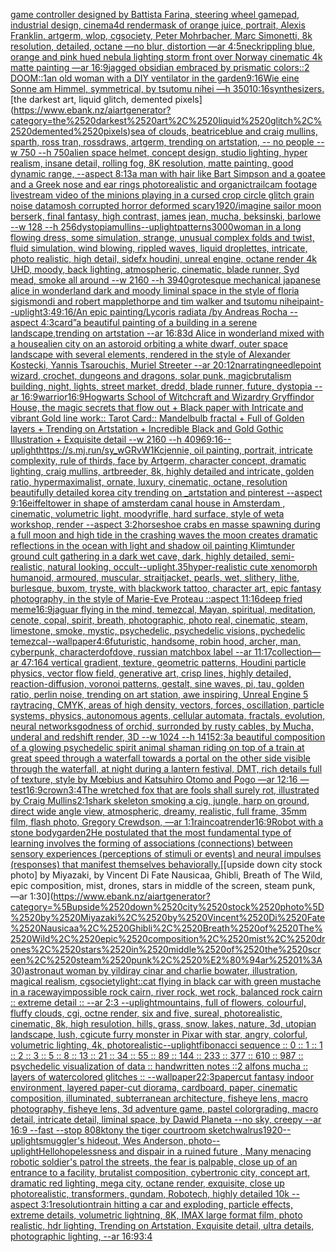 [game controller designed by Battista Farina, steering wheel gamepad, industrial design, cinema4d render](https://www.ebank.nz/aiartgenerator?category=game%2520controller%2520designed%2520by%2520Battista%2520Farina%2C%2520steering%2520wheel%2520gamepad%2C%2520industrial%2520design%2C%2520cinema4d%2520render)[mask of orange juice, portrait, Alexis Franklin, artgerm, wlop, cgsociety, Peter Mohrbacher, Marc Simonetti, 8k resolution, detailed, octane —no blur, distortion —ar 4:5](https://www.ebank.nz/aiartgenerator?category=mask%2520of%2520orange%2520juice%2C%2520portrait%2C%2520Alexis%2520Franklin%2C%2520artgerm%2C%2520wlop%2C%2520cgsociety%2C%2520Peter%2520Mohrbacher%2C%2520Marc%2520Simonetti%2C%25208k%2520resolution%2C%2520detailed%2C%2520octane%2520%E2%80%94no%2520blur%2C%2520distortion%2520%E2%80%94ar%25204%3A5)[neck](https://www.ebank.nz/aiartgenerator?category=neck)[rippling blue, orange and pink hued nebula lighting storm front over Norway cinematic 4k matte painting —ar 16:9](https://www.ebank.nz/aiartgenerator?category=rippling%2520blue%2C%2520orange%2520and%2520pink%2520hued%2520nebula%2520lighting%2520storm%2520front%2520over%2520Norway%2520cinematic%25204k%2520matte%2520painting%2520%E2%80%94ar%252016%3A9)[jagged obsidian embraced by prismatic colors::2 DOOM::1](https://www.ebank.nz/aiartgenerator?category=jagged%2520obsidian%2520embraced%2520by%2520prismatic%2520colors%3A%3A2%2520DOOM%3A%3A1)[an old woman with a DIY ventilator in the garden](https://www.ebank.nz/aiartgenerator?category=an%2520old%2520woman%2520with%2520a%2520DIY%2520ventilator%2520in%2520the%2520garden)[9:16](https://www.ebank.nz/aiartgenerator?category=9%3A16)[Wie eine Sonne am Himmel, symmetrical, by tsutomu nihei —h 350](https://www.ebank.nz/aiartgenerator?category=Wie%2520eine%2520Sonne%2520am%2520Himmel%2C%2520symmetrical%2C%2520by%2520tsutomu%2520nihei%2520%E2%80%94h%2520350)[10:16](https://www.ebank.nz/aiartgenerator?category=10%3A16)[synthesizers.](https://www.ebank.nz/aiartgenerator?category=synthesizers.)[the darkest art, liquid glitch, demented pixels](https://www.ebank.nz/aiartgenerator?category=the%2520darkest%2520art%2C%2520liquid%2520glitch%2C%2520demented%2520pixels)[sea of clouds, beatriceblue and craig mullins, sparth, ross tran, rossdraws, artgerm, trending on artstation, -- no people --w 750 --h 750](https://www.ebank.nz/aiartgenerator?category=sea%2520of%2520clouds%2C%2520beatriceblue%2520and%2520craig%2520mullins%2C%2520sparth%2C%2520ross%2520tran%2C%2520rossdraws%2C%2520artgerm%2C%2520trending%2520on%2520artstation%2C%2520--%2520no%2520people%2520--w%2520750%2520--h%2520750)[alien space helmet, concept design, studio lighting, hyper realism, insane detail, rolling fog, 8K resolution, matte painting, good dynamic range, --aspect 8:13](https://www.ebank.nz/aiartgenerator?category=alien%2520space%2520helmet%2C%2520concept%2520design%2C%2520studio%2520lighting%2C%2520hyper%2520realism%2C%2520insane%2520detail%2C%2520rolling%2520fog%2C%25208K%2520resolution%2C%2520matte%2520painting%2C%2520good%2520dynamic%2520range%2C%2520--aspect%25208%3A13)[a man with hair like Bart Simpson and a goatee and a Greek nose and ear rings photorealistic and organic](https://www.ebank.nz/aiartgenerator?category=a%2520man%2520with%2520hair%2520like%2520Bart%2520Simpson%2520and%2520a%2520goatee%2520and%2520a%2520Greek%2520nose%2520and%2520ear%2520rings%2520photorealistic%2520and%2520organic)[trailcam footage livestream video of the minions playing in a cursed crop circle glitch grain noise datamosh corrupted horror deformed scary](https://www.ebank.nz/aiartgenerator?category=trailcam%2520footage%2520livestream%2520video%2520of%2520the%2520minions%2520playing%2520in%2520a%2520cursed%2520crop%2520circle%2520glitch%2520grain%2520noise%2520datamosh%2520corrupted%2520horror%2520deformed%2520scary)[1920](https://www.ebank.nz/aiartgenerator?category=1920)[/imagine sailor moon berserk, final fantasy, high contrast, james jean, mucha, beksinski, barlowe --w 128 --h 256](https://www.ebank.nz/aiartgenerator?category=/imagine%2520sailor%2520moon%2520berserk%2C%2520final%2520fantasy%2C%2520high%2520contrast%2C%2520james%2520jean%2C%2520mucha%2C%2520beksinski%2C%2520barlowe%2520--w%2520128%2520--h%2520256)[dystopia](https://www.ebank.nz/aiartgenerator?category=dystopia)[mullins](https://www.ebank.nz/aiartgenerator?category=mullins)[--uplight](https://www.ebank.nz/aiartgenerator?category=--uplight)[patterns](https://www.ebank.nz/aiartgenerator?category=patterns)[3000](https://www.ebank.nz/aiartgenerator?category=3000)[woman in a long flowing dress,  some simulation, strange, unusual complex folds and twist, fluid simulation, wind blowing, rippled waves, liquid droplettes, intricate, photo realistic, high detail, sidefx houdini, unreal engine, octane render 4k UHD, moody, back lighting, atmospheric, cinematic, blade runner, Syd mead,  smoke all around --w 2160 --h 3940](https://www.ebank.nz/aiartgenerator?category=woman%2520in%2520a%2520long%2520flowing%2520dress%2C%2520%2520some%2520simulation%2C%2520strange%2C%2520unusual%2520complex%2520folds%2520and%2520twist%2C%2520fluid%2520simulation%2C%2520wind%2520blowing%2C%2520rippled%2520waves%2C%2520liquid%2520droplettes%2C%2520intricate%2C%2520photo%2520realistic%2C%2520high%2520detail%2C%2520sidefx%2520houdini%2C%2520unreal%2520engine%2C%2520octane%2520render%25204k%2520UHD%2C%2520moody%2C%2520back%2520lighting%2C%2520atmospheric%2C%2520cinematic%2C%2520blade%2520runner%2C%2520Syd%2520mead%2C%2520%2520smoke%2520all%2520around%2520--w%25202160%2520--h%25203940)[grotesque mechanical japanese alice in wonderland dark and moody liminal space in the style of floria sigismondi and robert mapplethorpe and tim walker and tsutomu nihei](https://www.ebank.nz/aiartgenerator?category=grotesque%2520mechanical%2520japanese%2520alice%2520in%2520wonderland%2520dark%2520and%2520moody%2520liminal%2520space%2520in%2520the%2520style%2520of%2520floria%2520sigismondi%2520and%2520robert%2520mapplethorpe%2520and%2520tim%2520walker%2520and%2520tsutomu%2520nihei)[paint](https://www.ebank.nz/aiartgenerator?category=paint)[--uplight](https://www.ebank.nz/aiartgenerator?category=--uplight)[3:4](https://www.ebank.nz/aiartgenerator?category=3%3A4)[9:16](https://www.ebank.nz/aiartgenerator?category=9%3A16)[/An epic painting/Lycoris radiata /by Andreas Rocha     --aspect 4:3](https://www.ebank.nz/aiartgenerator?category=/An%2520epic%2520painting/Lycoris%2520radiata%2520/by%2520Andreas%2520Rocha%2520%2520%2520%2520%2520--aspect%25204%3A3)[card”](https://www.ebank.nz/aiartgenerator?category=card%E2%80%9D)[a beautiful painting of a building in a serene landscape,trending on artstation --ar 16:8](https://www.ebank.nz/aiartgenerator?category=a%2520beautiful%2520painting%2520of%2520a%2520building%2520in%2520a%2520serene%2520landscape%2Ctrending%2520on%2520artstation%2520--ar%252016%3A8)[3d Alice in wonderland mixed with a house](https://www.ebank.nz/aiartgenerator?category=3d%2520Alice%2520in%2520wonderland%2520mixed%2520with%2520a%2520house)[alien city on an astoroid orbiting a white dwarf, outer space landscape with several elements, rendered in the style of Alexander Kostecki, Yannis Tsarouchis, Muriel Streeter --ar 20:12](https://www.ebank.nz/aiartgenerator?category=alien%2520city%2520on%2520an%2520astoroid%2520orbiting%2520a%2520white%2520dwarf%2C%2520outer%2520space%2520landscape%2520with%2520several%2520elements%2C%2520rendered%2520in%2520the%2520style%2520of%2520Alexander%2520Kostecki%2C%2520Yannis%2520Tsarouchis%2C%2520Muriel%2520Streeter%2520--ar%252020%3A12)[narrating](https://www.ebank.nz/aiartgenerator?category=narrating)[needlepoint wizard, crochet, dungeons and dragons, solar punk, magic](https://www.ebank.nz/aiartgenerator?category=needlepoint%2520wizard%2C%2520crochet%2C%2520dungeons%2520and%2520dragons%2C%2520solar%2520punk%2C%2520magic)[brutalism building, night, lights, street market, dredd, blade runner, future, dystopia --ar 16:9](https://www.ebank.nz/aiartgenerator?category=brutalism%2520building%2C%2520night%2C%2520lights%2C%2520street%2520market%2C%2520dredd%2C%2520blade%2520runner%2C%2520future%2C%2520dystopia%2520--ar%252016%3A9)[warrior](https://www.ebank.nz/aiartgenerator?category=warrior)[16:9](https://www.ebank.nz/aiartgenerator?category=16%3A9)[Hogwarts School of Witchcraft and Wizardry Gryffindor House, the magic secrets that flow out  + Black paper with Intricate and vibrant Gold line work:: Tarot Card:: Mandelbulb fractal + Full of Golden layers + Trending on Artstation + Incredible Black and Gold Gothic Illustration + Exquisite detail --w 2160  --h 4096](https://www.ebank.nz/aiartgenerator?category=Hogwarts%2520School%2520of%2520Witchcraft%2520and%2520Wizardry%2520Gryffindor%2520House%2C%2520the%2520magic%2520secrets%2520that%2520flow%2520out%2520%2520%2B%2520Black%2520paper%2520with%2520Intricate%2520and%2520vibrant%2520Gold%2520line%2520work%3A%3A%2520Tarot%2520Card%3A%3A%2520Mandelbulb%2520fractal%2520%2B%2520Full%2520of%2520Golden%2520layers%2520%2B%2520Trending%2520on%2520Artstation%2520%2B%2520Incredible%2520Black%2520and%2520Gold%2520Gothic%2520Illustration%2520%2B%2520Exquisite%2520detail%2520--w%25202160%2520%2520--h%25204096)[9:16](https://www.ebank.nz/aiartgenerator?category=9%3A16)[--uplight](https://www.ebank.nz/aiartgenerator?category=--uplight)[<https://s.mj.run/sy_wGRvW1Kc>](https://www.ebank.nz/aiartgenerator?category=%3Chttps%3A//s.mj.run/sy_wGRvW1Kc%3E)[jennie, oil painting, portrait, intricate complexity, rule of thirds,  face by Artgerm, character concept, dramatic lighting, craig mullins, artbreeder, 8k, highly detailed and intricate, golden ratio, hypermaximalist, ornate, luxury, cinematic, octane, resolution beautifully detailed korea city trending on _artstation and pinterest --aspect 9:16](https://www.ebank.nz/aiartgenerator?category=jennie%2C%2520oil%2520painting%2C%2520portrait%2C%2520intricate%2520complexity%2C%2520rule%2520of%2520thirds%2C%2520%2520face%2520by%2520Artgerm%2C%2520character%2520concept%2C%2520dramatic%2520lighting%2C%2520craig%2520mullins%2C%2520artbreeder%2C%25208k%2C%2520highly%2520detailed%2520and%2520intricate%2C%2520golden%2520ratio%2C%2520hypermaximalist%2C%2520ornate%2C%2520luxury%2C%2520cinematic%2C%2520octane%2C%2520resolution%2520beautifully%2520detailed%2520korea%2520city%2520trending%2520on%2520_artstation%2520and%2520pinterest%2520--aspect%25209%3A16)[eiffeltower in shape of amsterdam canal house in Amsterdam , cinematic, volumetric light, moody](https://www.ebank.nz/aiartgenerator?category=eiffeltower%2520in%2520shape%2520of%2520amsterdam%2520canal%2520house%2520in%2520Amsterdam%2520%2C%2520cinematic%2C%2520volumetric%2520light%2C%2520moody)[rifle, hard surface, style of weta workshop, render --aspect 3:2](https://www.ebank.nz/aiartgenerator?category=rifle%2C%2520hard%2520surface%2C%2520style%2520of%2520weta%2520workshop%2C%2520render%2520--aspect%25203%3A2)[horseshoe crabs en masse spawning during a full moon and high tide in the crashing waves the moon creates dramatic reflections in the ocean with light and shadow oil painting Klimt](https://www.ebank.nz/aiartgenerator?category=horseshoe%2520crabs%2520en%2520masse%2520spawning%2520during%2520a%2520full%2520moon%2520and%2520high%2520tide%2520in%2520the%2520crashing%2520waves%2520the%2520moon%2520creates%2520dramatic%2520reflections%2520in%2520the%2520ocean%2520with%2520light%2520and%2520shadow%2520oil%2520painting%2520Klimt)[under ground cult gathering in a dark wet cave, dark, highly detailed, semi-realistic, natural looking, occult](https://www.ebank.nz/aiartgenerator?category=under%2520ground%2520cult%2520gathering%2520in%2520a%2520dark%2520wet%2520cave%2C%2520dark%2C%2520highly%2520detailed%2C%2520semi-realistic%2C%2520natural%2520looking%2C%2520occult)[--uplight](https://www.ebank.nz/aiartgenerator?category=--uplight)[.35](https://www.ebank.nz/aiartgenerator?category=.35)[hyper-realistic cute xenomorph humanoid, armoured, muscular, straitjacket, pearls, wet, slithery, lithe, burlesque, buxom, tryste, with blackwork tattoo, character art, epic fantasy photography, in the style of  Marie-Eve Proteau ::aspect 11:16](https://www.ebank.nz/aiartgenerator?category=hyper-realistic%2520cute%2520xenomorph%2520humanoid%2C%2520armoured%2C%2520muscular%2C%2520straitjacket%2C%2520pearls%2C%2520wet%2C%2520slithery%2C%2520lithe%2C%2520burlesque%2C%2520buxom%2C%2520tryste%2C%2520with%2520blackwork%2520tattoo%2C%2520character%2520art%2C%2520epic%2520fantasy%2520photography%2C%2520in%2520the%2520style%2520of%2520%2520Marie-Eve%2520Proteau%2520%3A%3Aaspect%252011%3A16)[deep fried meme](https://www.ebank.nz/aiartgenerator?category=deep%2520fried%2520meme)[16:9](https://www.ebank.nz/aiartgenerator?category=16%3A9)[jaguar flying in the mind, temezcal, Mayan, spiritual, meditation, cenote, copal, spirit, breath, photographic, photo real, cinematic, steam, limestone, smoke, mystic, psychedelic, psychedelic visions, pychedelic temezcal](https://www.ebank.nz/aiartgenerator?category=jaguar%2520flying%2520in%2520the%2520mind%2C%2520temezcal%2C%2520Mayan%2C%2520spiritual%2C%2520meditation%2C%2520cenote%2C%2520copal%2C%2520spirit%2C%2520breath%2C%2520photographic%2C%2520photo%2520real%2C%2520cinematic%2C%2520steam%2C%2520limestone%2C%2520smoke%2C%2520mystic%2C%2520psychedelic%2C%2520psychedelic%2520visions%2C%2520pychedelic%2520temezcal)[--wallpaper](https://www.ebank.nz/aiartgenerator?category=--wallpaper)[4:6](https://www.ebank.nz/aiartgenerator?category=4%3A6)[futuristic, handsome, robin hood, archer, man, cyberpunk, character](https://www.ebank.nz/aiartgenerator?category=futuristic%2C%2520handsome%2C%2520robin%2520hood%2C%2520archer%2C%2520man%2C%2520cyberpunk%2C%2520character)[dof](https://www.ebank.nz/aiartgenerator?category=dof)[dove, russian matchbox label --ar 11:17](https://www.ebank.nz/aiartgenerator?category=dove%2C%2520russian%2520matchbox%2520label%2520--ar%252011%3A17)[collection](https://www.ebank.nz/aiartgenerator?category=collection)[—ar 47:164 vertical gradient, texture, geometric patterns, Houdini particle physics, vector flow field, generative art, crisp lines, highly detailed, reaction-diffusion, voronoi patterns, gestalt, sine waves, pi, tau, golden ratio, perlin noise, trending on art station, awe inspiring, Unreal Engine 5 raytracing, CMYK, areas of high density, vectors, forces, oscillation, particle systems, physics, autonomous agents, cellular automata, fractals, evolution, neural networks](https://www.ebank.nz/aiartgenerator?category=%E2%80%94ar%252047%3A164%2520vertical%2520gradient%2C%2520texture%2C%2520geometric%2520patterns%2C%2520Houdini%2520particle%2520physics%2C%2520vector%2520flow%2520field%2C%2520generative%2520art%2C%2520crisp%2520lines%2C%2520highly%2520detailed%2C%2520reaction-diffusion%2C%2520voronoi%2520patterns%2C%2520gestalt%2C%2520sine%2520waves%2C%2520pi%2C%2520tau%2C%2520golden%2520ratio%2C%2520perlin%2520noise%2C%2520trending%2520on%2520art%2520station%2C%2520awe%2520inspiring%2C%2520Unreal%2520Engine%25205%2520raytracing%2C%2520CMYK%2C%2520areas%2520of%2520high%2520density%2C%2520vectors%2C%2520forces%2C%2520oscillation%2C%2520particle%2520systems%2C%2520physics%2C%2520autonomous%2520agents%2C%2520cellular%2520automata%2C%2520fractals%2C%2520evolution%2C%2520neural%2520networks)[godness of orchid, surronded by rusty cables, by Mucha, underal and redshift render, 3D --w 1024 --h 1415](https://www.ebank.nz/aiartgenerator?category=godness%2520of%2520orchid%2C%2520surronded%2520by%2520rusty%2520cables%2C%2520by%2520Mucha%2C%2520underal%2520and%2520redshift%2520render%2C%25203D%2520--w%25201024%2520--h%25201415)[2:3](https://www.ebank.nz/aiartgenerator?category=2%3A3)[a beautiful composition of a glowing psychedelic spirit animal shaman riding on top of a train at great speed through a waterfall towards a portal on the other side visible through the waterfall, at night during a lantern festival, DMT,  rich details full of texture, style by Mœbius and Katsuhiro Otomo and Pogo —ar 12:16 —test](https://www.ebank.nz/aiartgenerator?category=a%2520beautiful%2520composition%2520of%2520a%2520glowing%2520psychedelic%2520spirit%2520animal%2520shaman%2520riding%2520on%2520top%2520of%2520a%2520train%2520at%2520great%2520speed%2520through%2520a%2520waterfall%2520towards%2520a%2520portal%2520on%2520the%2520other%2520side%2520visible%2520through%2520the%2520waterfall%2C%2520at%2520night%2520during%2520a%2520lantern%2520festival%2C%2520DMT%2C%2520%2520rich%2520details%2520full%2520of%2520texture%2C%2520style%2520by%2520M%C5%93bius%2520and%2520Katsuhiro%2520Otomo%2520and%2520Pogo%2520%E2%80%94ar%252012%3A16%2520%E2%80%94test)[16:9](https://www.ebank.nz/aiartgenerator?category=16%3A9)[crown](https://www.ebank.nz/aiartgenerator?category=crown)[3:4](https://www.ebank.nz/aiartgenerator?category=3%3A4)[The wretched fox that are fools shall surely rot,  illustrated by Craig Mullins](https://www.ebank.nz/aiartgenerator?category=The%2520wretched%2520fox%2520that%2520are%2520fools%2520shall%2520surely%2520rot%2C%2520%2520illustrated%2520by%2520Craig%2520Mullins)[2:1](https://www.ebank.nz/aiartgenerator?category=2%3A1)[shark skeleton smoking a cig, jungle, harp on ground, direct wide angle view, atmospheric, dreamy, realistic, full frame, 35mm film, flash photo, Gregory Crewdson, —ar 1:1](https://www.ebank.nz/aiartgenerator?category=shark%2520skeleton%2520smoking%2520a%2520cig%2C%2520jungle%2C%2520harp%2520on%2520ground%2C%2520direct%2520wide%2520angle%2520view%2C%2520atmospheric%2C%2520dreamy%2C%2520realistic%2C%2520full%2520frame%2C%252035mm%2520film%2C%2520flash%2520photo%2C%2520Gregory%2520Crewdson%2C%2520%E2%80%94ar%25201%3A1)[raincoat](https://www.ebank.nz/aiartgenerator?category=raincoat)[render](https://www.ebank.nz/aiartgenerator?category=render)[16:9](https://www.ebank.nz/aiartgenerator?category=16%3A9)[Robot with a stone body](https://www.ebank.nz/aiartgenerator?category=Robot%2520with%2520a%2520stone%2520body)[garden](https://www.ebank.nz/aiartgenerator?category=garden)[2](https://www.ebank.nz/aiartgenerator?category=2)[He postulated that the most fundamental type of learning involves the forming of associations (connections) between sensory experiences (perceptions of stimuli or events) and neural impulses (responses) that manifest themselves behaviorally.](https://www.ebank.nz/aiartgenerator?category=He%2520postulated%2520that%2520the%2520most%2520fundamental%2520type%2520of%2520learning%2520involves%2520the%2520forming%2520of%2520associations%2520%28connections%29%2520between%2520sensory%2520experiences%2520%28perceptions%2520of%2520stimuli%2520or%2520events%29%2520and%2520neural%2520impulses%2520%28responses%29%2520that%2520manifest%2520themselves%2520behaviorally.)[[upside down city stock photo] by Miyazaki, by Vincent Di Fate Nausicaa, Ghibli, Breath of The Wild, epic composition, mist, drones, stars in middle of the screen, steam punk, —ar 1:30](https://www.ebank.nz/aiartgenerator?category=%5Bupside%2520down%2520city%2520stock%2520photo%5D%2520by%2520Miyazaki%2C%2520by%2520Vincent%2520Di%2520Fate%2520Nausicaa%2C%2520Ghibli%2C%2520Breath%2520of%2520The%2520Wild%2C%2520epic%2520composition%2C%2520mist%2C%2520drones%2C%2520stars%2520in%2520middle%2520of%2520the%2520screen%2C%2520steam%2520punk%2C%2520%E2%80%94ar%25201%3A30)[astronaut woman by yildiray cinar and charlie bowater, illustration, magical realism, cgsociety](https://www.ebank.nz/aiartgenerator?category=astronaut%2520woman%2520by%2520yildiray%2520cinar%2520and%2520charlie%2520bowater%2C%2520illustration%2C%2520magical%2520realism%2C%2520cgsociety)[light::](https://www.ebank.nz/aiartgenerator?category=light%3A%3A)[cat flying in black car with green mustache in a raceway](https://www.ebank.nz/aiartgenerator?category=cat%2520flying%2520in%2520black%2520car%2520with%2520green%2520mustache%2520in%2520a%2520raceway)[impossible rock cairn, river rock, wet rock, balanced rock cairn :: extreme detail :: --ar 2:3 --uplight](https://www.ebank.nz/aiartgenerator?category=impossible%2520rock%2520cairn%2C%2520river%2520rock%2C%2520wet%2520rock%2C%2520balanced%2520rock%2520cairn%2520%3A%3A%2520extreme%2520detail%2520%3A%3A%2520--ar%25202%3A3%2520--uplight)[mountains, full of flowers, colourful, fluffy clouds, cgi, octne render, six and five, sureal, photorealistic, cinematic, 8k, high resulotion, hills, grass, snow, lakes, nature, 3d, utopian landscape, lush, cgi](https://www.ebank.nz/aiartgenerator?category=mountains%2C%2520full%2520of%2520flowers%2C%2520colourful%2C%2520fluffy%2520clouds%2C%2520cgi%2C%2520octne%2520render%2C%2520six%2520and%2520five%2C%2520sureal%2C%2520photorealistic%2C%2520cinematic%2C%25208k%2C%2520high%2520resulotion%2C%2520hills%2C%2520grass%2C%2520snow%2C%2520lakes%2C%2520nature%2C%25203d%2C%2520utopian%2520landscape%2C%2520lush%2C%2520cgi)[cute furry monster in Pixar with star, angry, colorful, volumetric lighting, 4k, photorealistic](https://www.ebank.nz/aiartgenerator?category=cute%2520furry%2520monster%2520in%2520Pixar%2520with%2520star%2C%2520angry%2C%2520colorful%2C%2520volumetric%2520lighting%2C%25204k%2C%2520photorealistic)[--uplight](https://www.ebank.nz/aiartgenerator?category=--uplight)[fibonacci sequence :: 0 :: 1 :: 1 :: 2 :: 3 :: 5 :: 8 :: 13 :: 21 :: 34 :: 55 :: 89 :: 144 :: 233 :: 377 :: 610 :: 987 :: psychedelic visualization of data :: handwritten notes ::2 alfons mucha :: layers of watercolored glitches :: --wallpaper](https://www.ebank.nz/aiartgenerator?category=fibonacci%2520sequence%2520%3A%3A%25200%2520%3A%3A%25201%2520%3A%3A%25201%2520%3A%3A%25202%2520%3A%3A%25203%2520%3A%3A%25205%2520%3A%3A%25208%2520%3A%3A%252013%2520%3A%3A%252021%2520%3A%3A%252034%2520%3A%3A%252055%2520%3A%3A%252089%2520%3A%3A%2520144%2520%3A%3A%2520233%2520%3A%3A%2520377%2520%3A%3A%2520610%2520%3A%3A%2520987%2520%3A%3A%2520psychedelic%2520visualization%2520of%2520data%2520%3A%3A%2520handwritten%2520notes%2520%3A%3A2%2520alfons%2520mucha%2520%3A%3A%2520layers%2520of%2520watercolored%2520glitches%2520%3A%3A%2520--wallpaper)[2](https://www.ebank.nz/aiartgenerator?category=2)[2:3](https://www.ebank.nz/aiartgenerator?category=2%3A3)[papercut fantasy indoor environment, layered paper-cut diorama, cardboard, paper, cinematic composition, illuminated, subterranean architecture, fisheye lens, macro photography,  fisheye lens, 3d adventure game, pastel colorgrading, macro detail, intricate detail, liminal space, by Dawid Planeta --no sky, creepy --ar 16:9 --fast --stop 80](https://www.ebank.nz/aiartgenerator?category=papercut%2520fantasy%2520indoor%2520environment%2C%2520layered%2520paper-cut%2520diorama%2C%2520cardboard%2C%2520paper%2C%2520cinematic%2520composition%2C%2520illuminated%2C%2520subterranean%2520architecture%2C%2520fisheye%2520lens%2C%2520macro%2520photography%2C%2520%2520fisheye%2520lens%2C%25203d%2520adventure%2520game%2C%2520pastel%2520colorgrading%2C%2520macro%2520detail%2C%2520intricate%2520detail%2C%2520liminal%2520space%2C%2520by%2520Dawid%2520Planeta%2520--no%2520sky%2C%2520creepy%2520--ar%252016%3A9%2520--fast%2520--stop%252080)[8k](https://www.ebank.nz/aiartgenerator?category=8k)[tony the tiger courtroom sketch](https://www.ebank.nz/aiartgenerator?category=tony%2520the%2520tiger%2520courtroom%2520sketch)[walrus](https://www.ebank.nz/aiartgenerator?category=walrus)[1920](https://www.ebank.nz/aiartgenerator?category=1920)[--uplight](https://www.ebank.nz/aiartgenerator?category=--uplight)[smuggler's hideout, Wes Anderson, photo](https://www.ebank.nz/aiartgenerator?category=smuggler%27s%2520hideout%2C%2520Wes%2520Anderson%2C%2520photo)[--uplight](https://www.ebank.nz/aiartgenerator?category=--uplight)[Hello](https://www.ebank.nz/aiartgenerator?category=Hello)[hopelessness and dispair in a ruined future , Many menacing robotic soldier's patrol the streets, the fear is palpable,  close up of an entrance to a facility, brutalist composition, cybertronic city, concept art, dramatic red lighting, mega city, octane render, exquisite, close up photorealistic, transformers, gundam, Robotech, highly detailed 10k --aspect 3:1](https://www.ebank.nz/aiartgenerator?category=hopelessness%2520and%2520dispair%2520in%2520a%2520ruined%2520future%2520%2C%2520Many%2520menacing%2520robotic%2520soldier%27s%2520patrol%2520the%2520streets%2C%2520the%2520fear%2520is%2520palpable%2C%2520%2520close%2520up%2520of%2520an%2520entrance%2520to%2520a%2520facility%2C%2520brutalist%2520composition%2C%2520cybertronic%2520city%2C%2520concept%2520art%2C%2520dramatic%2520red%2520lighting%2C%2520mega%2520city%2C%2520octane%2520render%2C%2520exquisite%2C%2520close%2520up%2520photorealistic%2C%2520transformers%2C%2520gundam%2C%2520Robotech%2C%2520highly%2520detailed%252010k%2520--aspect%25203%3A1)[resolution](https://www.ebank.nz/aiartgenerator?category=resolution)[train hitting a car and exploding, particle effects, extreme details, volumetric lightning, 8K, IMAX large format film, photo realistic, hdr lighting, Trending on Artstation, Exquisite detail, ultra details, photographic lighting, --ar 16:9](https://www.ebank.nz/aiartgenerator?category=train%2520hitting%2520a%2520car%2520and%2520exploding%2C%2520particle%2520effects%2C%2520extreme%2520details%2C%2520volumetric%2520lightning%2C%25208K%2C%2520IMAX%2520large%2520format%2520film%2C%2520photo%2520realistic%2C%2520hdr%2520lighting%2C%2520Trending%2520on%2520Artstation%2C%2520Exquisite%2520detail%2C%2520ultra%2520details%2C%2520photographic%2520lighting%2C%2520--ar%252016%3A9)[3:4](https://www.ebank.nz/aiartgenerator?category=3%3A4)